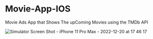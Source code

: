 # Movie-App-IOS


Movie Ads App that Shows The upComing Movies using the TMDb API 

![Simulator Screen Shot - iPhone 11 Pro Max - 2022-12-20 at 17 46 17](https://user-images.githubusercontent.com/97084704/208710031-622c88e0-0922-43cc-aab8-9b115b5cd28b.png)
